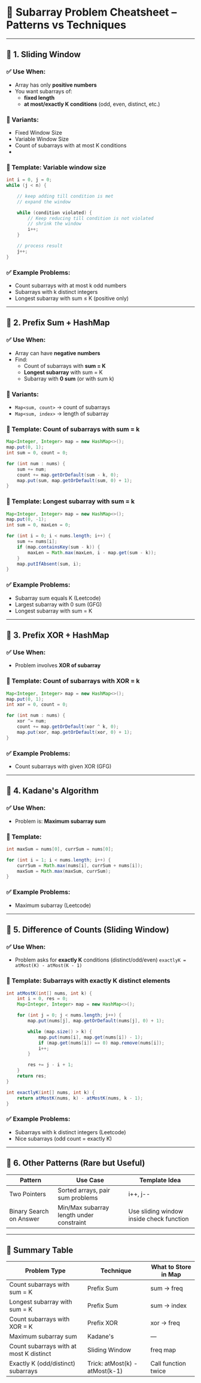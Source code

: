 # 📘 Subarray Problem Cheatsheet – Patterns vs Techniques

---

## 🔹 1. Sliding Window

### ✅ Use When:
- Array has only **positive numbers**
- You want subarrays of:
    - **fixed length**
    - **at most/exactly K conditions** (odd, even, distinct, etc.)

### 🧠 Variants:
- Fixed Window Size
- Variable Window Size
- Count of subarrays with at most K conditions
- 
### 🔧 Template: Variable window size

```java
int i = 0, j = 0;
while (j < n) {

	// keep adding till condition is met
    // expand the window

    while (condition violated) {
	    // Keep reducing till condition is not violated
        // shrink the window
        i++;
    }

    // process result
    j++;
}

```

### ✅ Example Problems:

- Count subarrays with at most k odd numbers
- Subarrays with k distinct integers
- Longest subarray with sum ≤ K (positive only)

---

## 🔹 2. Prefix Sum + HashMap

### ✅ Use When:

- Array can have **negative numbers**
- Find:
    - Count of subarrays with **sum = K**
    - **Longest subarray** with sum = K    
    - Subarray with **0 sum**  (or with sum k)
### 🧠 Variants:
- `Map<sum, count>` → count of subarrays
- `Map<sum, index>` → length of subarray

### 🔧 Template: Count of subarrays with sum = k

```java
Map<Integer, Integer> map = new HashMap<>();
map.put(0, 1);
int sum = 0, count = 0;

for (int num : nums) {
    sum += num;
    count += map.getOrDefault(sum - k, 0);
    map.put(sum, map.getOrDefault(sum, 0) + 1);
}

```

### 🔧 Template: Longest subarray with sum = k
```java
Map<Integer, Integer> map = new HashMap<>();
map.put(0, -1);
int sum = 0, maxLen = 0;

for (int i = 0; i < nums.length; i++) {
    sum += nums[i];
    if (map.containsKey(sum - k)) {
        maxLen = Math.max(maxLen, i - map.get(sum - k));
    }
    map.putIfAbsent(sum, i);
}

```

### ✅ Example Problems:

- Subarray sum equals K (Leetcode)
- Largest subarray with 0 sum (GFG)
- Longest subarray with sum = K

---

## 🔹 3. Prefix XOR + HashMap

### ✅ Use When:

- Problem involves **XOR of subarray**

### 🔧 Template: Count of subarrays with XOR = k
```java
Map<Integer, Integer> map = new HashMap<>();
map.put(0, 1);
int xor = 0, count = 0;

for (int num : nums) {
    xor ^= num;
    count += map.getOrDefault(xor ^ k, 0);
    map.put(xor, map.getOrDefault(xor, 0) + 1);
}

```

### ✅ Example Problems:

- Count subarrays with given XOR (GFG)

---

## 🔹 4. Kadane's Algorithm

### ✅ Use When:

- Problem is: **Maximum subarray sum**

### 🔧 Template:
```java
int maxSum = nums[0], currSum = nums[0];

for (int i = 1; i < nums.length; i++) {
    currSum = Math.max(nums[i], currSum + nums[i]);
    maxSum = Math.max(maxSum, currSum);
}

```

### ✅ Example Problems:

- Maximum subarray (Leetcode)
---
## 🔹 5. Difference of Counts (Sliding Window)

### ✅ Use When:

- Problem asks for **exactly K** conditions (distinct/odd/even)
	`exactlyK = atMost(K) - atMost(K - 1)`

### 🔧 Template: Subarrays with exactly K distinct elements

```java
int atMostK(int[] nums, int k) {
    int i = 0, res = 0;
    Map<Integer, Integer> map = new HashMap<>();

    for (int j = 0; j < nums.length; j++) {
        map.put(nums[j], map.getOrDefault(nums[j], 0) + 1);

        while (map.size() > k) {
            map.put(nums[i], map.get(nums[i]) - 1);
            if (map.get(nums[i]) == 0) map.remove(nums[i]);
            i++;
        }

        res += j - i + 1;
    }
    return res;
}

int exactlyK(int[] nums, int k) {
    return atMostK(nums, k) - atMostK(nums, k - 1);
}

```

### ✅ Example Problems:

- Subarrays with k distinct integers (Leetcode)
- Nice subarrays (odd count = exactly K)

---

## 🔹 6. Other Patterns (Rare but Useful)

|Pattern|Use Case|Template Idea|
|---|---|---|
|Two Pointers|Sorted arrays, pair sum problems|i++, j--|
|Binary Search on Answer|Min/Max subarray length under constraint|Use sliding window inside check function|

---

## 🔄 Summary Table

| Problem Type                            | Technique                      | What to Store in Map |
| --------------------------------------- | ------------------------------ | -------------------- |
| Count subarrays with sum = K            | Prefix Sum                     | sum → freq           |
| Longest subarray with sum = K           | Prefix Sum                     | sum → index          |
| Count subarrays with XOR = K            | Prefix XOR                     | xor → freq           |
| Maximum subarray sum                    | Kadane's                       | —                    |
| Count subarrays with at most K distinct | Sliding Window                 | freq map             |
| Exactly K (odd/distinct) subarrays      | Trick: atMost(k) - atMost(k-1) | Call function twice  |